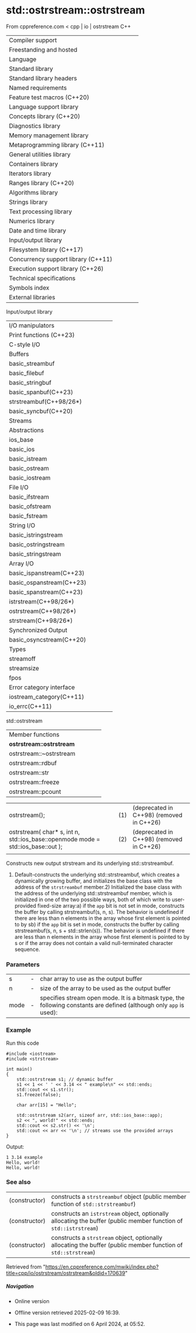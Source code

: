 # std::ostrstream::ostrstream

From cppreference.com
< cpp‎ | io‎ | ostrstream
C++

|  |  |  |  |  |
| --- | --- | --- | --- | --- |
| Compiler support | | | | |
| Freestanding and hosted | | | | |
| Language | | | | |
| Standard library | | | | |
| Standard library headers | | | | |
| Named requirements | | | | |
| Feature test macros (C++20) | | | | |
| Language support library | | | | |
| Concepts library (C++20) | | | | |
| Diagnostics library | | | | |
| Memory management library | | | | |
| Metaprogramming library (C++11) | | | | |
| General utilities library | | | | |
| Containers library | | | | |
| Iterators library | | | | |
| Ranges library (C++20) | | | | |
| Algorithms library | | | | |
| Strings library | | | | |
| Text processing library | | | | |
| Numerics library | | | | |
| Date and time library | | | | |
| Input/output library | | | | |
| Filesystem library (C++17) | | | | |
| Concurrency support library (C++11) | | | | |
| Execution support library (C++26) | | | | |
| Technical specifications | | | | |
| Symbols index | | | | |
| External libraries | | | | |

Input/output library

|  |  |  |  |  |
| --- | --- | --- | --- | --- |
| I/O manipulators | | | | |
| Print functions (C++23) | | | | |
| C-style I/O | | | | |
| Buffers | | | | |
| basic_streambuf | | | | |
| basic_filebuf | | | | |
| basic_stringbuf | | | | |
| basic_spanbuf(C++23) | | | | |
| strstreambuf(C++98/26\*) | | | | |
| basic_syncbuf(C++20) | | | | |
| Streams | | | | |
| Abstractions | | | | |
| ios_base | | | | |
| basic_ios | | | | |
| basic_istream | | | | |
| basic_ostream | | | | |
| basic_iostream | | | | |
| File I/O | | | | |
| basic_ifstream | | | | |
| basic_ofstream | | | | |
| basic_fstream | | | | |
| String I/O | | | | |
| basic_istringstream | | | | |
| basic_ostringstream | | | | |
| basic_stringstream | | | | |
| Array I/O | | | | |
| basic_ispanstream(C++23) | | | | |
| basic_ospanstream(C++23) | | | | |
| basic_spanstream(C++23) | | | | |
| istrstream(C++98/26\*) | | | | |
| ostrstream(C++98/26\*) | | | | |
| strstream(C++98/26\*) | | | | |
| Synchronized Output | | | | |
| basic_osyncstream(C++20) | | | | |
| Types | | | | |
| streamoff | | | | |
| streamsize | | | | |
| fpos | | | | |
| Error category interface | | | | |
| iostream_category(C++11) | | | | |
| io_errc(C++11) | | | | |

std::ostrstream

|  |  |  |  |  |
| --- | --- | --- | --- | --- |
| Member functions | | | | |
| ****ostrstream::ostrstream**** | | | | |
| ostrstream::~ostrstream | | | | |
| ostrstream::rdbuf | | | | |
| ostrstream::str | | | | |
| ostrstream::freeze | | | | |
| ostrstream::pcount | | | | |

|  |  |  |
| --- | --- | --- |
| ostrstream(); | (1) | (deprecated in C++98)  (removed in C++26) |
| ostrstream( char\* s, int n, std::ios_base::openmode mode = std::ios_base::out ); | (2) | (deprecated in C++98)  (removed in C++26) |
|  |  |  |

Constructs new output strstream and its underlying std::strstreambuf.

1) Default-constructs the underlying std::strstreambuf, which creates a dynamically growing buffer, and initializes the base class with the address of the `strstreambuf` member.2) Initialized the base class with the address of the underlying std::strstreambuf member, which is initialized in one of the two possible ways, both of which write to user-provided fixed-size array:a) if the `app` bit is not set in mode, constructs the buffer by calling strstreambuf(s, n, s). The behavior is undefined if there are less than n elements in the array whose first element is pointed to by sb) if the `app` bit is set in mode, constructs the buffer by calling strstreambuf(s, n, s + std::strlen(s)). The behavior is undefined if there are less than n elements in the array whose first element is pointed to by s or if the array does not contain a valid null-terminated character sequence.

### Parameters

|  |  |  |
| --- | --- | --- |
| s | - | char array to use as the output buffer |
| n | - | size of the array to be used as the output buffer |
| mode | - | specifies stream open mode. It is a bitmask type, the following constants are defined (although only `app` is used):  |  |  | | --- | --- | | Constant | Explanation | | app | seek to the end of stream before each write | | binary | open in binary mode | | in | open for reading | | out | open for writing | | trunc | discard the contents of the stream when opening | | ate | seek to the end of stream immediately after open | | noreplace (C++23) | open in exclusive mode | |

### Example

Run this code

```
#include <iostream>
#include <strstream>
 
int main()
{
    std::ostrstream s1; // dynamic buffer
    s1 << 1 << ' ' << 3.14 << " example\n" << std::ends;
    std::cout << s1.str();
    s1.freeze(false);
 
    char arr[15] = "Hello";
 
    std::ostrstream s2(arr, sizeof arr, std::ios_base::app);
    s2 << ", world!" << std::ends;
    std::cout << s2.str() << '\n';
    std::cout << arr << '\n'; // streams use the provided arrays
}

```

Output:

```
1 3.14 example
Hello, world!
Hello, world!

```

### See also

|  |  |
| --- | --- |
| (constructor) | constructs a `strstreambuf` object   (public member function of `std::strstreambuf`) |
| (constructor) | constructs an `istrstream` object, optionally allocating the buffer   (public member function of `std::istrstream`) |
| (constructor) | constructs a `strstream` object, optionally allocating the buffer   (public member function of `std::strstream`) |

Retrieved from "<https://en.cppreference.com/mwiki/index.php?title=cpp/io/ostrstream/ostrstream&oldid=170639>"

##### Navigation

- Online version
- Offline version retrieved 2025-02-09 16:39.

- This page was last modified on 6 April 2024, at 05:52.